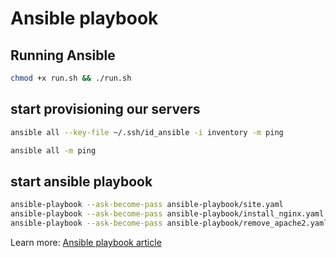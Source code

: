 # Ansible playbook

## Running Ansible

```sh
chmod +x run.sh && ./run.sh
```

## start provisioning our servers

```sh
ansible all --key-file ~/.ssh/id_ansible -i inventory -m ping
```

```sh
ansible all -m ping
```

## start ansible playbook

```sh
ansible-playbook --ask-become-pass ansible-playbook/site.yaml
ansible-playbook --ask-become-pass ansible-playbook/install_nginx.yaml
ansible-playbook --ask-become-pass ansible-playbook/remove_apache2.yaml
```

Learn more: [Ansible playbook article](https://engineering.multividas.com/posts/ansible-playbook)
